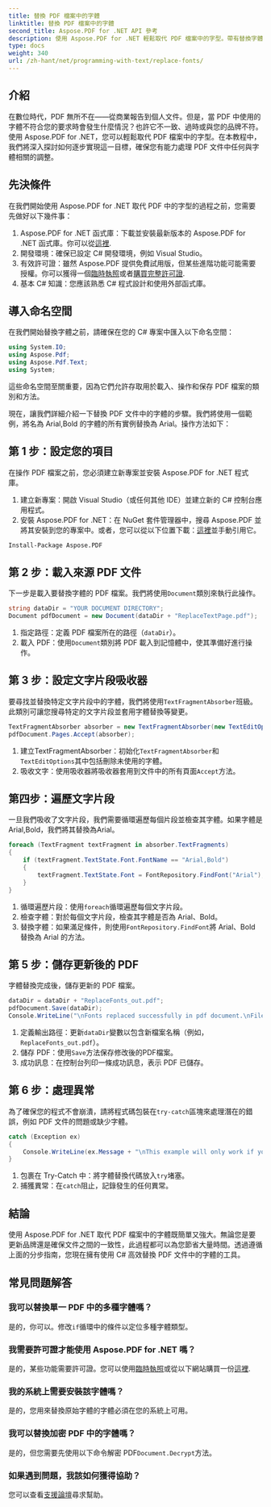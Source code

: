 ```yaml
---
title: 替換 PDF 檔案中的字體
linktitle: 替換 PDF 檔案中的字體
second_title: Aspose.PDF for .NET API 參考
description: 使用 Aspose.PDF for .NET 輕鬆取代 PDF 檔案中的字型。帶有替換字體的程式碼範例的逐步指南。
type: docs
weight: 340
url: /zh-hant/net/programming-with-text/replace-fonts/
---
```

## 介紹

在數位時代，PDF 無所不在——從商業報告到個人文件。但是，當 PDF 中使用的字體不符合您的要求時會發生什麼情況？也許它不一致、過時或與您的品牌不符。使用 Aspose.PDF for .NET，您可以輕鬆取代 PDF 檔案中的字型。在本教程中，我們將深入探討如何逐步實現這一目標，確保您有能力處理 PDF 文件中任何與字體相關的調整。

## 先決條件

在我們開始使用 Aspose.PDF for .NET 取代 PDF 中的字型的過程之前，您需要先做好以下幾件事：

1.  Aspose.PDF for .NET 函式庫：下載並安裝最新版本的 Aspose.PDF for .NET 函式庫。你可以從[這裡](https://releases.aspose.com/pdf/net/).
2. 開發環境：確保已設定 C# 開發環境，例如 Visual Studio。
3. 有效許可證：雖然 Aspose.PDF 提供免費試用版，但某些進階功能可能需要授權。你可以獲得一個[臨時執照](https://purchase.aspose.com/temporary-license/)或者[購買完整許可證](https://purchase.aspose.com/buy).
4. 基本 C# 知識：您應該熟悉 C# 程式設計和使用外部函式庫。

## 導入命名空間

在我們開始替換字體之前，請確保在您的 C# 專案中匯入以下命名空間：

```csharp
using System.IO;
using Aspose.Pdf;
using Aspose.Pdf.Text;
using System;
```

這些命名空間至關重要，因為它們允許存取用於載入、操作和保存 PDF 檔案的類別和方法。

現在，讓我們詳細介紹一下替換 PDF 文件中的字體的步驟。我們將使用一個範例，將名為 Arial,Bold 的字體的所有實例替換為 Arial。操作方法如下：

## 第 1 步：設定您的項目

在操作 PDF 檔案之前，您必須建立新專案並安裝 Aspose.PDF for .NET 程式庫。

1. 建立新專案：開啟 Visual Studio（或任何其他 IDE）並建立新的 C# 控制台應用程式。
2. 安裝 Aspose.PDF for .NET：在 NuGet 套件管理器中，搜尋 Aspose.PDF 並將其安裝到您的專案中。或者，您可以從以下位置下載：[這裡](https://releases.aspose.com/pdf/net/)並手動引用它。

```bash
Install-Package Aspose.PDF
```

## 第 2 步：載入來源 PDF 文件

下一步是載入要替換字體的 PDF 檔案。我們將使用`Document`類別來執行此操作。

```csharp
string dataDir = "YOUR DOCUMENT DIRECTORY";
Document pdfDocument = new Document(dataDir + "ReplaceTextPage.pdf");
```

1. 指定路徑：定義 PDF 檔案所在的路徑（`dataDir`）。
2. 載入 PDF：使用`Document`類別將 PDF 載入到記憶體中，使其準備好進行操作。

## 第 3 步：設定文字片段吸收器

要尋找並替換特定文字片段中的字體，我們將使用`TextFragmentAbsorber`班級。此類別可讓您搜尋特定的文字片段並套用字體替換等變更。

```csharp
TextFragmentAbsorber absorber = new TextFragmentAbsorber(new TextEditOptions(TextEditOptions.FontReplace.RemoveUnusedFonts));
pdfDocument.Pages.Accept(absorber);
```

1. 建立TextFragmentAbsorber：初始化`TextFragmentAbsorber`和`TextEditOptions`其中包括刪除未使用的字體。
2. 吸收文字：使用吸收器將吸收器套用到文件中的所有頁面`Accept`方法。

## 第四步：遍歷文字片段

一旦我們吸收了文字片段，我們需要循環遍歷每個片段並檢查其字體。如果字體是Arial,Bold，我們將其替換為Arial。

```csharp
foreach (TextFragment textFragment in absorber.TextFragments)
{
    if (textFragment.TextState.Font.FontName == "Arial,Bold")
    {
        textFragment.TextState.Font = FontRepository.FindFont("Arial");
    }
}
```

1. 循環遍歷片段：使用`foreach`循環遍歷每個文字片段。
2. 檢查字體：對於每個文字片段，檢查其字體是否為 Arial、Bold。
3. 替換字體：如果滿足條件，則使用`FontRepository.FindFont`將 Arial、Bold 替換為 Arial 的方法。

## 第 5 步：儲存更新後的 PDF

字體替換完成後，儲存更新的 PDF 檔案。

```csharp
dataDir = dataDir + "ReplaceFonts_out.pdf";
pdfDocument.Save(dataDir);
Console.WriteLine("\nFonts replaced successfully in pdf document.\nFile saved at " + dataDir);
```

1. 定義輸出路徑：更新`dataDir`變數以包含新檔案名稱（例如，`ReplaceFonts_out.pdf`）。
2. 儲存 PDF：使用`Save`方法保存修改後的PDF檔案。
3. 成功訊息：在控制台列印一條成功訊息，表示 PDF 已儲存。

## 第 6 步：處理異常

為了確保您的程式不會崩潰，請將程式碼包裝在`try-catch`區塊來處理潛在的錯誤，例如 PDF 文件的問題或缺少字體。

```csharp
catch (Exception ex)
{
    Console.WriteLine(ex.Message + "\nThis example will only work if you apply a valid Aspose License. You can purchase full license or get a 30 day temporary license.");
}
```

1. 包裹在 Try-Catch 中：將字體替換代碼放入`try`堵塞。
2. 捕獲異常：在`catch`阻止，記錄發生的任何異常。

## 結論

使用 Aspose.PDF for .NET 取代 PDF 檔案中的字體既簡單又強大。無論您是要更新品牌還是確保文件之間的一致性，此過程都可以為您節省大量時間。透過遵循上面的分步指南，您現在擁有使用 C# 高效替換 PDF 文件中的字體的工具。

## 常見問題解答

### 我可以替換單一 PDF 中的多種字體嗎？
是的，你可以。修改`if`循環中的條件以定位多種字體類型。

### 我需要許可證才能使用 Aspose.PDF for .NET 嗎？
是的，某些功能需要許可證。您可以使用[臨時執照](https://purchase.aspose.com/temporary-license/)或從以下網站購買一份[這裡](https://purchase.aspose.com/buy).

### 我的系統上需要安裝該字體嗎？
是的，您用來替換原始字體的字體必須在您的系統上可用。

### 我可以替換加密 PDF 中的字體嗎？
是的，但您需要先使用以下命令解密 PDF`Document.Decrypt`方法。

### 如果遇到問題，我該如何獲得協助？
您可以查看[支援論壇](https://forum.aspose.com/c/pdf/10)尋求幫助。